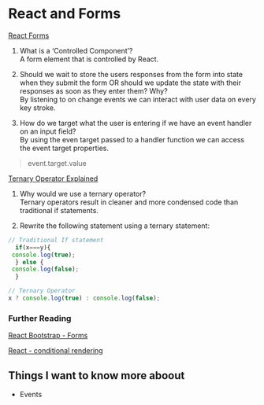 
# React and Forms

[React Forms](https://reactjs.org/docs/forms.html
)

1. What is a ‘Controlled Component’?<br>
A form element that is controlled by React.

2. Should we wait to store the users responses from the form into state when they submit the form OR should we update the state with their responses as soon as they enter them? Why?<br>
By listening to on change events we can interact with user data on every key stroke.

3. How do we target what the user is entering if we have an event handler on an input field?
<br>By using the even target passed to a handler function we can access the event target properties.
> event.target.value

[Ternary Operator Explained](https://codeburst.io/javascript-the-conditional-ternary-operator-explained-cac7218beeff)

1. Why would we use a ternary operator?<br>
Ternary operators result in cleaner and more condensed code than traditional if statements.

2. Rewrite the following statement using a 
ternary statement:

```javascript
// Traditional If statement
  if(x===y){
 console.log(true);
  } else {
 console.log(false);
  }

// Ternary Operator
x ? console.log(true) : console.log(false);
```

### Further Reading

[React Bootstrap - Forms](https://react-bootstrap.github.io/components/forms/)

[React - conditional rendering](https://reactjs.org/docs/conditional-rendering.html)

## Things I want to know more aboout

- Events
